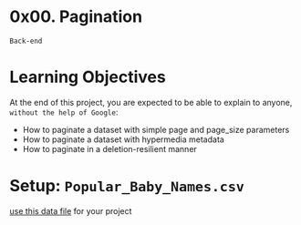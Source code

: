 # 0x00. Pagination
`Back-end`

# Learning Objectives
At the end of this project, you are expected to be able to explain to anyone, `without the help of Google`:

- How to paginate a dataset with simple page and page_size parameters
- How to paginate a dataset with hypermedia metadata
- How to paginate in a deletion-resilient manner

# Setup: `Popular_Baby_Names.csv`
[use this data file](https://s3.amazonaws.com/alx-intranet.hbtn.io/uploads/misc/2020/5/7d3576d97e7560ae85135cc214ffe2b3412c51d7.csv?X-Amz-Algorithm=AWS4-HMAC-SHA256&X-Amz-Credential=AKIARDDGGGOUSBVO6H7D%2F20240330%2Fus-east-1%2Fs3%2Faws4_request&X-Amz-Date=20240330T133845Z&X-Amz-Expires=86400&X-Amz-SignedHeaders=host&X-Amz-Signature=04521361cfcfe28d34823cde6d64ccfb45ec9c79a92158dc316ea10e58d87dd6) for your project